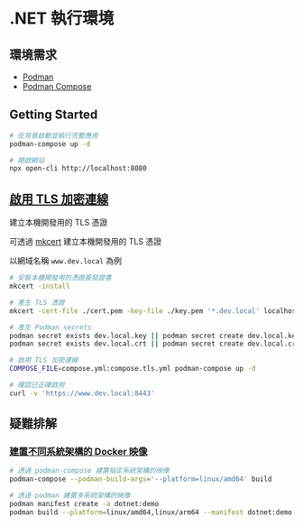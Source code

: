 # .NET 執行環境

## 環境需求

- [Podman](https://podman.io/)
- [Podman Compose](https://github.com/containers/podman-compose)

## Getting Started

```sh
# 在背景啟動並執行完整應用
podman-compose up -d

# 開啟網站
npx open-cli http://localhost:8080
```

## [啟用 TLS 加密連線](https://github.com/dotnet/dotnet-docker/blob/main/samples/host-aspnetcore-https.md)

建立本機開發用的 TLS 憑證

可透過 [mkcert](https://github.com/FiloSottile/mkcert) 建立本機開發用的 TLS 憑證

以網域名稱 `www.dev.local` 為例

```sh
# 安裝本機開發用的憑證簽發證書
mkcert -install

# 產生 TLS 憑證
mkcert -cert-file ./cert.pem -key-file ./key.pem '*.dev.local' localhost

# 產生 Podman secrets
podman secret exists dev.local.key || podman secret create dev.local.key ./key.pem
podman secret exists dev.local.crt || podman secret create dev.local.crt ./cert.pem

# 啟用 TLS 加密連線
COMPOSE_FILE=compose.yml:compose.tls.yml podman-compose up -d

# 確認已正確啟用
curl -v 'https://www.dev.local:8443'
```

## 疑難排解

### [建置不同系統架構的 Docker 映像](https://developers.redhat.com/articles/2023/11/03/how-build-multi-architecture-container-images#podman)

```sh
# 透過 podman-compose 建置指定系統架構的映像
podman-compose --podman-build-args='--platform=linux/amd64' build

# 透過 podman 建置多系統架構的映像
podman manifest create -a dotnet:demo
podman build --platform=linux/amd64,linux/arm64 --manifest dotnet:demo ./demo
```
